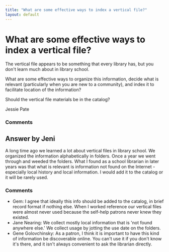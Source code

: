 ```yaml
---
title: "What are some effective ways to index a vertical file?"
layout: default
---
```

What are some effective ways to index a vertical file?
=====================
The vertical file appears to be something that every library has, but
you don't learn much about in library school.

What are some effective ways to organize this information, decide what
is relevant (particularly when you are new to a community), and index it
to facilitate location of the information?

Should the vertical file materials be in the catalog?

Jessie Pate

### Comments ###


Answer by Jeni
----------------
A long time ago we learned a lot about vertical files in library school.
We organized the information alphabetically in folders. Once a year we
went through and weeded the folders. What I found as a school librarian
in later years was that what is relevant is information not found on the
Internet - especially local history and local information. I would add
it to the catalog or it will be rarely used.

### Comments ###
* Gem: I agree that ideally this info should be added to the catalog, in brief
record format if nothing else. When I worked reference our vertical
files were almost never used because the self-help patrons never knew
they existed.
* Jane Nearing: We collect mostly local information that is 'not found anywhere else.'
We collect usage by jotting the use date on the folders.
* Gene Golovchinsky: As a patron, I think it is important to have this kind of information be
discoverable online. You can't use it if you don't know it's there, and
it isn't always convenient to ask the librarian directly.


